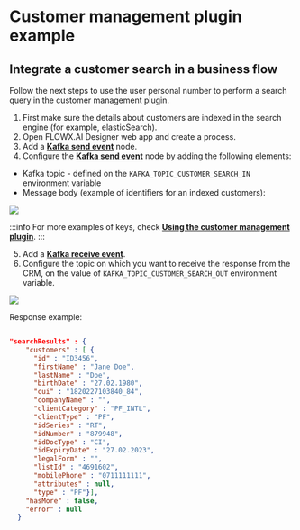 # Customer management plugin example

## Integrate a customer search in a business flow

Follow the next steps to use the user personal number to perform a search query in the customer management plugin.

1. First make sure the details about customers are indexed in the search engine (for example, elasticSearch).
2. Open FLOWX.AI Designer web app and create a process.
3. Add a [**Kafka send event**](../../../../building-blocks/node/message-send-received-task-node.md#message-send-task) node.
4. Configure the [**Kafka send event**](../../../../building-blocks/node/message-send-received-task-node.md#message-send-task) node by adding the following elements:
* Kafka topic - defined on the `KAFKA_TOPIC_CUSTOMER_SEARCH_IN` environment variable
* Message body (example of identifiers for an indexed customers):

![](https://s3.eu-west-1.amazonaws.com/docx.flowx.ai/2.13/crm_params.png)

:::info
For more examples of keys, check [**Using the customer management plugin**](using-the-crm-plugin.md).
:::

5. Add a [**Kafka receive event**](../../../../building-blocks/node/message-send-received-task-node.md#message-receive-task).
6. Configure the topic on which you want to receive the response from the CRM, on the value of `KAFKA_TOPIC_CUSTOMER_SEARCH_OUT` environment variable.

![](https://s3.eu-west-1.amazonaws.com/docx.flowx.ai/2.13/crm_response.png)

Response example:

```json

"searchResults" : {
    "customers" : [ {
      "id" : "ID3456",
      "firstName" : "Jane Doe",
      "lastName" : "Doe",
      "birthDate" : "27.02.1980",
      "cui" : "1820227103840_84",
      "companyName" : "",
      "clientCategory" : "PF_INTL",
      "clientType" : "PF",
      "idSeries" : "RT",
      "idNumber" : "879948",
      "idDocType" : "CI",
      "idExpiryDate" : "27.02.2023",
      "legalForm" : "",
      "listId" : "4691602",
      "mobilePhone" : "0711111111",
      "attributes" : null,
      "type" : "PF"}],
    "hasMore" : false,
    "error" : null
  }

  ```